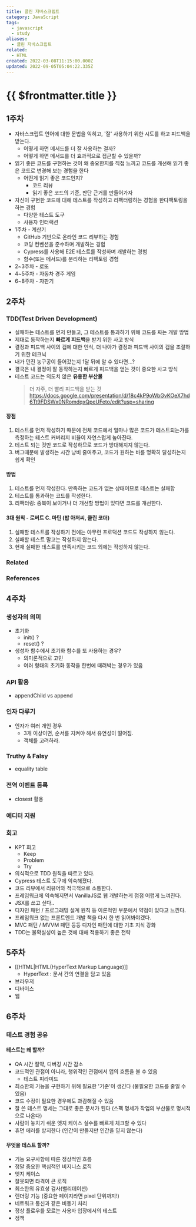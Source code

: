 ```yaml
---
title: 클린 자바스크립트
category: JavaScript
tags:
  - javascript
  - study
aliases:
  - 클린 자바스크립트
related:
  - HTML
created: 2022-03-08T11:15:00.000Z
updated: 2022-09-05T05:04:22.335Z
---
```


# {{ $frontmatter.title }}

## 1주차

- 자바스크립트 언어에 대한 문법을 익히고, '잘' 사용하기 위한 시도를 하고 피드백을 받는다.
  - 어떻게 하면 메서드를 더 잘 사용하는 걸까?
  - 어떻게 하면 메서드를 더 효과적으로 접근할 수 있을까?
- 읽기 좋은 코드를 구현하는 것이 왜 중요한지를 직접 느끼고 코드를 개선해 읽기 좋은 코드로 변경해 보는 경험을 한다
  - 어떤게 읽기 좋은 코드인지?
    - 코드 리뷰
    - 읽기 좋은 코드의 기준, 판단 근거를 만들어가자
- 자신이 구현한 코드에 대해 테스트를 작성하고 리팩터링하는 경험을 한다팩토링을 하는 경험
  - 다양한 테스트 도구
  - 사용자 인터랙션
- 1주차 - 계산기
  - GitHub 기반으로 온라인 코드 리뷰하는 경험
  - 코딩 컨벤션을 준수하며 개발하는 경험
  - Cypress를 사용해 E2E 테스트를 작성하며 개발하는 경험
  - 함수(또는 메서드)를 분리하는 리팩토링 경험
- 2~3주차 - 로또
- 4~5주차 - 자동차 경주 게임
- 6~8주차 - 자판기

## 2주차

### TDD(Test Driven Development)

- 실패하는 테스트를 먼저 만들고, 그 테스트를 통과하기 위해 코드를 짜는 개발 방법
- 제대로 동작하는지 **빠르게 피드백**을 받기 위한 사고 방식
- 결정과 피드백 사이의 갭에 대한 인식, 더 나아가 결정과 피드백 사이의 갭을 조절하기 위한 테크닉
- 내가 던진 농구공이 들어갔는지 1달 뒤에 알 수 있다면...?
- 결국은 내 결정이 잘 동작하는지 빠르게 피드백을 얻는 것이 중요한 사고 방식
- 테스트 코드는 의도치 않은 **유용한 부산물**
  > 더 자주, 더 빨리 피드백을 받는 것
  > <https://docs.google.com/presentation/d/18c4kP9oWbGvKOeX7hd6Tt9FDSWx0NRomdqxQpeUFeto/edit?usp=sharing>

#### 장점

1. 테스트를 먼저 작성하기 때문에 전체 코드에서 얼마나 많은 코드가 테스트되는가를 측정하는 테스트 커버리지 비율이 자연스럽게 높아진다.
2. 테스트 되는 것만 코드로 작성하므로 코드가 방대해지지 않는다.
3. 버그때문에 발생하는 시간 낭비 줄여주고, 코드가 원하는 바를 명확히 달성하는지 쉽게 확인

#### 방법

1. 테스트를 먼저 작성한다. 만족하는 코드가 없는 상태이므로 테스트는 실패함
2. 테스트를 통과하는 코드를 작성한다.
3. 리팩터링: 중복이 보이거나 더 개선할 방법이 있다면 코드를 개선한다.

#### 3대 원칙 - 로버트 C. 마틴 (밥 아저씨, 클린 코더)

1. 실패할 테스트를 작성하기 전에는 아무런 프로덕션 코드도 작성하지 않는다.
2. 실패할 테스트 말고는 작성하지 않는다.
3. 현재 실패한 테스트를 만족시키는 코드 외에는 작성하지 않는다.

### Related

### References

## 4주차

### 생성자의 의미

- 초기화
  - init() ?
  - reset() ?
- 생성자 함수에서 초기화 함수를 또 사용하는 경우?
  - 의미론적으로 고민
  - 여러 형태의 초기화 동작을 한번에 때려박는 경우가 있음

### API 활용

- appendChild vs append

### 인자 다루기

- 인자가 여러 개인 경우
  - 3개 이상이면, 순서를 지켜야 해서 유연성이 떨어짐.
  - 객체를 고려하라.

### Truthy & Falsy

- equality table

### 전역 이벤트 등록

- closest 활용

### 에디터 지원

### 회고

- KPT 회고
  - Keep
  - Problem
  - Try
- 의식적으로 TDD 원칙을 따르고 있다.
- Cypress 테스트 도구에 익숙해졌다.
- 코드 리뷰에서 리뷰어와 적극적으로 소통한다.
- 프레임워크에 익숙해지면서 VanillaJS로 웹 개발하는게 점점 어렵게 느껴진다.
- JSX를 쓰고 싶다..
- 디자인 패턴 / 프로그래밍 설계 원칙 등 이론적인 부분에서 약점이 있다고 느낀다.
- 프레임워크 없는 프론트엔드 개발 책을 다시 한 번 읽어봐야겠다.
- MVC 패턴 / MVVM 패턴 등등 디자인 패턴에 대한 기초 지식 강화
- TDD는 불확실성이 높은 것에 대해 적용하기 좋은 전략

## 5주차

- [[HTML|HTML(HyperText Markup Language)]]
  - HyperText : 문서 간의 연결을 담고 있음
- 브라우저
- 디바이스
- 웹

## 6주차

### 테스트 경험 공유

#### 테스트는 왜 할까?

- QA 시간 절약, 디버깅 시간 감소
- 코드적인 관점이 아니라, 행위적인 관점에서 앱의 흐름을 볼 수 있음
  - 테스트 피라미드
- 최소한의 기능을 구현하기 위해 필요한 '기준'이 생긴다 (불필요한 코드를 줄일 수 있음)
- 코드 수정이 필요한 경우에도 과감해질 수 있음
- 잘 쓴 테스트 명세는 그대로 좋은 문서가 된다 (스펙 명세가 작업의 부산물로 명시적으로 나온다)
- 사람이 놓치기 쉬운 엣지 케이스 실수를 빠르게 체크할 수 있다
- 휴먼 에러를 방지한다 (인간이 만들지만 인간을 믿지 않는다)

#### 무엇을 테스트 할까?

- 기능 요구사항에 따른 정상적인 흐름
- 정말 중요한 핵심적인 비지니스 로직
- 엣지 케이스
- 잘못되면 타격이 큰 로직
- 최소한의 유효성 검사(밸리데이션)
- 렌더링 기능 (중요한 페이지라면 pixel 단위까지!)
- 네트워크 통신과 같은 비동기 처리
- 정상 플로우를 모르는 사용자 입장에서의 테스트
- 정책
